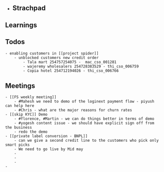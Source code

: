 - ## Strachpad
## Learnings
## Todos
	- enabling customers in [[project spider]]
		- unblocked customers new credit order
			- Tala mart 254757254075 - 	mac_cso_001281
			- wajeremy wholesalers 254728383529 - thi_cso_006759
			- Copia hotel 254712194026 - thi_cso_006766
## Meetings
	- [[FS weekly meeting]]
		- #Mahesh we need to demo of the loginext payment flow - piyush can help here
		- #Chris - what are the major reasons for churn rates
	- [[skip KYC]] Demo
		- #florence, #Martin - we can do things better in terms of demo
		- #yogesh content issue - we should have explicit sign off from the business
		- redo the demo
	- [[private label conversion - BNPL]]
		- can we give a second credit line to the customers who pick only smart picks
		- We need to go live by Mid may
		-
		-
		-
	-